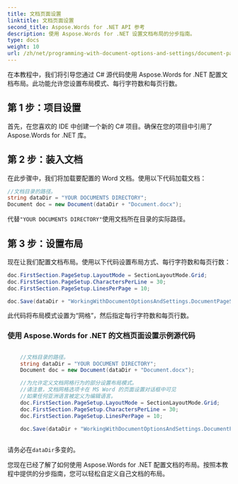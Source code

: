 ```yaml
---
title: 文档页面设置
linktitle: 文档页面设置
second_title: Aspose.Words for .NET API 参考
description: 使用 Aspose.Words for .NET 设置文档布局的分步指南。
type: docs
weight: 10
url: /zh/net/programming-with-document-options-and-settings/document-page-setup/
---
```


在本教程中，我们将引导您通过 C# 源代码使用 Aspose.Words for .NET 配置文档布局。此功能允许您设置布局模式、每行字符数和每页行数。

## 第 1 步：项目设置

首先，在您喜欢的 IDE 中创建一个新的 C# 项目。确保在您的项目中引用了 Aspose.Words for .NET 库。

## 第 2 步：装入文档

在此步骤中，我们将加载要配置的 Word 文档。使用以下代码加载文档：

```csharp
//文档目录的路径。
string dataDir = "YOUR DOCUMENTS DIRECTORY";
Document doc = new Document(dataDir + "Document.docx");
```

代替`"YOUR DOCUMENTS DIRECTORY"`使用文档所在目录的实际路径。

## 第 3 步：设置布局

现在让我们配置文档布局。使用以下代码设置布局方式、每行字符数和每页行数：

```csharp
doc.FirstSection.PageSetup.LayoutMode = SectionLayoutMode.Grid;
doc.FirstSection.PageSetup.CharactersPerLine = 30;
doc.FirstSection.PageSetup.LinesPerPage = 10;

doc.Save(dataDir + "WorkingWithDocumentOptionsAndSettings.DocumentPageSetup.docx");
```

此代码将布局模式设置为“网格”，然后指定每行字符数和每页行数。

### 使用 Aspose.Words for .NET 的文档页面设置示例源代码


```csharp

	//文档目录的路径。
	string dataDir = "YOUR DOCUMENT DIRECTORY";
	Document doc = new Document(dataDir + "Document.docx");

	//为允许定义文档网格行为的部分设置布局模式。
	//请注意，文档网格选项卡在 MS Word 的页面设置对话框中可见
	//如果任何亚洲语言被定义为编辑语言。
	doc.FirstSection.PageSetup.LayoutMode = SectionLayoutMode.Grid;
	doc.FirstSection.PageSetup.CharactersPerLine = 30;
	doc.FirstSection.PageSetup.LinesPerPage = 10;

	doc.Save(dataDir + "WorkingWithDocumentOptionsAndSettings.DocumentPageSetup.docx");
   
```

请务必在`dataDir`多变的。

您现在已经了解了如何使用 Aspose.Words for .NET 配置文档的布局。按照本教程中提供的分步指南，您可以轻松自定义自己文档的布局。